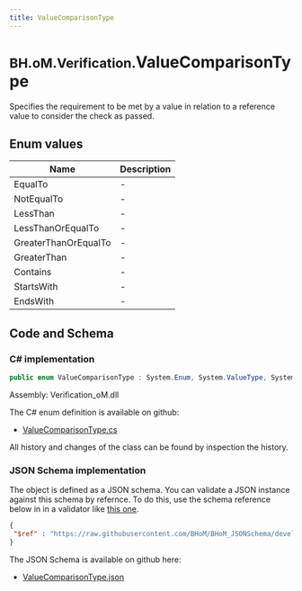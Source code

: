 ```yaml
---
title: ValueComparisonType
---
```


# <small>BH.oM.Verification.</small>**ValueComparisonType**

Specifies the requirement to be met by a value in relation to a reference value to consider the check as passed.

## Enum values

| Name            | Description                                                    |
|-----------------|----------------------------------------------------------------|
| EqualTo |  -  |
| NotEqualTo |  -  |
| LessThan |  -  |
| LessThanOrEqualTo |  -  |
| GreaterThanOrEqualTo |  -  |
| GreaterThan |  -  |
| Contains |  -  |
| StartsWith |  -  |
| EndsWith |  -  |


## Code and Schema

### C# implementation

``` C# title="C#"
public enum ValueComparisonType : System.Enum, System.ValueType, System.IComparable, System.ISpanFormattable, System.IFormattable, System.IConvertible
```

Assembly: Verification_oM.dll

The C# enum definition is available on github:

- [ValueComparisonType.cs](https://github.com/BHoM/BHoM/blob/develop/Verification_oM/Enums\ValueComparisonType.cs)

All history and changes of the class can be found by inspection the history.
### JSON Schema implementation

The object is defined as a JSON schema. You can validate a JSON instance against this schema by refernce. To do this, use the schema reference below in in a validator like [this one](https://www.jsonschemavalidator.net/).

``` json title="JSON Schema"
{
 "$ref" : "https://raw.githubusercontent.com/BHoM/BHoM_JSONSchema/develop/Verification_oM/ValueComparisonType.json"
}
```

The JSON Schema is available on github here:

- [ValueComparisonType.json](https://github.com/BHoM/BHoM_JSONSchema/blob/develop/Verification_oM/ValueComparisonType.json)
